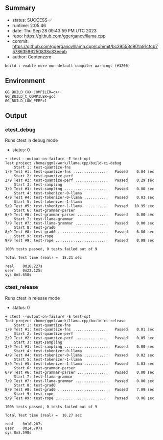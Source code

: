 ## Summary

- status:  SUCCESS ✅
- runtime: 2:05.46
- date:    Thu Sep 28 09:43:59 PM UTC 2023
- repo:    https://github.com/ggerganov/llama.cpp
- commit:  https://github.com/ggerganov/llama.cpp/commit/bc39553c901a91cfcb757863586250838c83eeab
- author:  Cebtenzzre
```
build : enable more non-default compiler warnings (#3200)
```

## Environment

```
GG_BUILD_CXX_COMPILER=g++
GG_BUILD_C_COMPILER=gcc
GG_BUILD_LOW_PERF=1
```

## Output

### ctest_debug

Runs ctest in debug mode
- status: 0
```
+ ctest --output-on-failure -E test-opt
Test project /home/ggml/work/llama.cpp/build-ci-debug
    Start 1: test-quantize-fns
1/9 Test #1: test-quantize-fns ................   Passed    0.04 sec
    Start 2: test-quantize-perf
2/9 Test #2: test-quantize-perf ...............   Passed    0.29 sec
    Start 3: test-sampling
3/9 Test #3: test-sampling ....................   Passed    0.00 sec
    Start 4: test-tokenizer-0-llama
4/9 Test #4: test-tokenizer-0-llama ...........   Passed    0.03 sec
    Start 5: test-tokenizer-1-llama
5/9 Test #5: test-tokenizer-1-llama ...........   Passed   10.95 sec
    Start 6: test-grammar-parser
6/9 Test #6: test-grammar-parser ..............   Passed    0.00 sec
    Start 7: test-llama-grammar
7/9 Test #7: test-llama-grammar ...............   Passed    0.00 sec
    Start 8: test-grad0
8/9 Test #8: test-grad0 .......................   Passed    6.80 sec
    Start 9: test-rope
9/9 Test #9: test-rope ........................   Passed    0.08 sec

100% tests passed, 0 tests failed out of 9

Total Test time (real) =  18.21 sec

real	0m18.227s
user	0m22.125s
sys	0m5.658s
```

### ctest_release

Runs ctest in release mode
- status: 0
```
+ ctest --output-on-failure -E test-opt
Test project /home/ggml/work/llama.cpp/build-ci-release
    Start 1: test-quantize-fns
1/9 Test #1: test-quantize-fns ................   Passed    0.01 sec
    Start 2: test-quantize-perf
2/9 Test #2: test-quantize-perf ...............   Passed    0.05 sec
    Start 3: test-sampling
3/9 Test #3: test-sampling ....................   Passed    0.00 sec
    Start 4: test-tokenizer-0-llama
4/9 Test #4: test-tokenizer-0-llama ...........   Passed    0.02 sec
    Start 5: test-tokenizer-1-llama
5/9 Test #5: test-tokenizer-1-llama ...........   Passed    3.03 sec
    Start 6: test-grammar-parser
6/9 Test #6: test-grammar-parser ..............   Passed    0.00 sec
    Start 7: test-llama-grammar
7/9 Test #7: test-llama-grammar ...............   Passed    0.00 sec
    Start 8: test-grad0
8/9 Test #8: test-grad0 .......................   Passed    7.09 sec
    Start 9: test-rope
9/9 Test #9: test-rope ........................   Passed    0.06 sec

100% tests passed, 0 tests failed out of 9

Total Test time (real) =  10.27 sec

real	0m10.287s
user	0m14.707s
sys	0m5.590s
```
